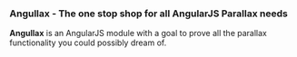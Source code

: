 <h3>Angullax - The one stop shop for all AngularJS Parallax needs</h3>

<p>
  <b>Angullax</b> is an AngularJS module with a goal to prove all the
  parallax functionality you could possibly dream of. 
</p>

